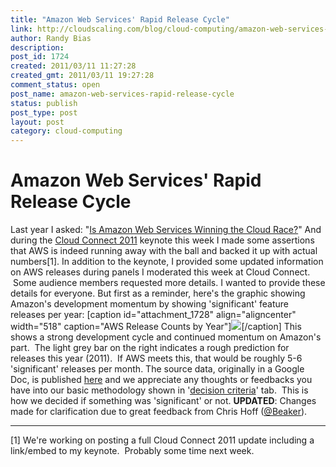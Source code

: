 ```yaml
---
title: "Amazon Web Services' Rapid Release Cycle"
link: http://cloudscaling.com/blog/cloud-computing/amazon-web-services-rapid-release-cycle/
author: Randy Bias
description: 
post_id: 1724
created: 2011/03/11 11:27:28
created_gmt: 2011/03/11 19:27:28
comment_status: open
post_name: amazon-web-services-rapid-release-cycle
status: publish
post_type: post
layout: post
category: cloud-computing
---
```


# Amazon Web Services' Rapid Release Cycle

Last year I asked: "[Is Amazon Web Services Winning the Cloud Race?](/blog/cloud-computing/is-amazon-winning-the-cloud-race)" And during the [Cloud Connect 2011](http://www.cloudconnectevent.com/) keynote this week I made some assertions that AWS is indeed running away with the ball and backed it up with actual numbers[1]. In addition to the keynote, I provided some updated information on AWS releases during panels I moderated this week at Cloud Connect.  Some audience members requested more details. I wanted to provide these details for everyone. But first as a reminder, here's the graphic showing Amazon's development momentum by showing 'significant' feature releases per year: [caption id="attachment_1728" align="aligncenter" width="518" caption="AWS Release Counts by Year"]![](http://cloudscaling.com/wp-content/uploads/2011/03/cloudscaling-cloud-connect-2011-keynote-randybias-aws-releases1.png)[/caption] This shows a strong development cycle and continued momentum on Amazon's part.  The light grey bar on the right indicates a rough prediction for releases this year (2011).  If AWS meets this, that would be roughly 5-6 'significant' releases per month. The source data, originally in a Google Doc, is published [here](https://spreadsheets0.google.com/pub?key=0Aj44T5bMC9D5dG1QWlRKNmctRk5EcW5mSkhQbEQ5akE&output=html) and we appreciate any thoughts or feedbacks you have into our basic methodology shown in '[decision criteria](https://spreadsheets0.google.com/pub?key=0Aj44T5bMC9D5dG1QWlRKNmctRk5EcW5mSkhQbEQ5akE&gid=0)' tab.  This is how we decided if something was 'significant' or not. **UPDATED**: Changes made for clarification due to great feedback from Chris Hoff ([@Beaker](http://twitter.com/Beaker)). 

* * *

[1] We're working on posting a full Cloud Connect 2011 update including a link/embed to my keynote.  Probably some time next week.